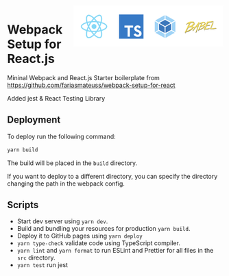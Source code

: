 <img src="./docs/resources/thumbnail.png" width="350" align="right">

# Webpack Setup for React.js

Mininal Webpack and React.js Starter boilerplate from <https://github.com/fariasmateuss/webpack-setup-for-react>

Added jest & React Testing Library

## Deployment

To deploy run the following command:

```bash
yarn build
```

The build will be placed in the `build` directory.

If you want to deploy to a different directory, you can specify the directory changing the path in the webpack config.

## Scripts

- Start dev server using `yarn dev`.
- Build and bundling your resources for production `yarn build`.
- Deploy it to GitHub pages using `yarn deploy`
- `yarn type-check` validate code using TypeScript compiler.
- `yarn lint` and `yarn format` to run ESLint and Prettier for all files in the `src` directory.
- `yarn test` run jest
